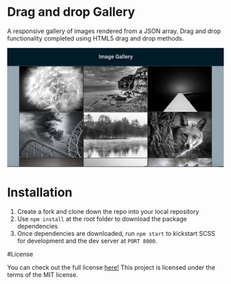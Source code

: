 # Drag and drop Gallery

A responsive gallery of images rendered from a JSON array. Drag and drop functionality completed using HTML5 drag and drop methods.

![alt tag](https://raw.githubusercontent.com/RoyEun/drag-and-drop/master/./gallery.png)

# Installation

1. Create a fork and clone down the repo into your local repository
2. Use ```npm install``` at the root folder to download the package dependencies
3. Once dependencies are downloaded, run ```npm start``` to kickstart SCSS for development and the dev server at ```PORT 8000```.

#License

You can check out the full license [here!](./License)
This project is licensed under the terms of the MIT license.


